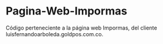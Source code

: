 # Pagina-Web-Impormas
Código perteneciente a la página web Impormas, del cliente luisfernandoarboleda.goldpos.com.co.
